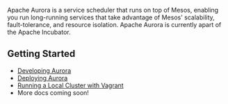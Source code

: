 Apache Aurora is a service scheduler that runs on top of Mesos, enabling
you run long-running services that take advantage of Mesos' scalability,
fault-tolerance, and resource isolation. Apache Aurora is currently
apart of the Apache Incubator.

Getting Started
---------------
* [Developing Aurora](docs/developing-aurora-scheduler.md)
* [Deploying Aurora](docs/deploying-aurora-scheduler.md)
* [Running a Local Cluster with Vagrant](docs/vagrant.md)
* More docs coming soon!
